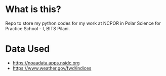 # What is this?
Repo to store my python codes for my work at NCPOR in Polar Science for Practice School - I, BITS Pilani.

# Data Used
- https://noaadata.apps.nsidc.org
- https://www.weather.gov/fwd/indices